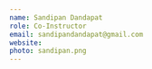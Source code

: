 ```yaml
---
name: Sandipan Dandapat
role: Co-Instructor
email: sandipandandapat@gmail.com
website: 
photo: sandipan.png
---
```

